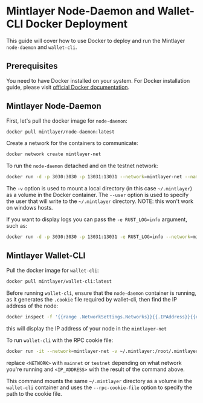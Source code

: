# Mintlayer Node-Daemon and Wallet-CLI Docker Deployment

This guide will cover how to use Docker to deploy and run the Mintlayer `node-daemon` and `wallet-cli`.

## Prerequisites

You need to have Docker installed on your system. For Docker installation guide, please visit [official Docker documentation](https://docs.docker.com/get-docker/).

## Mintlayer Node-Daemon

First, let's pull the docker image for `node-daemon`:

```bash
docker pull mintlayer/node-daemon:latest
```

Create a network for the containers to communicate:

```bash
docker network create mintlayer-net
```

To run the `node-daemon` detached and on the testnet network:

```bash
docker run -d -p 3030:3030 -p 13031:13031 --network=mintlayer-net --name mintlayer_node_daemon --user "$(id -u):$(id -g)" -v ~/.mintlayer:/root/.mintlayer mintlayer/node-daemon:latest node-daemon testnet  --http-rpc-addr 0.0.0.0:3030
```

The `-v` option is used to mount a local directory (in this case `~/.mintlayer`) as a volume in the Docker container.
The `--user` option is used to specify the user that will write to the `~/.mintlayer` directory. 
NOTE: this won't work on windows hosts. 

If you want to display logs you can pass the `-e RUST_LOG=info` argument, such as:

```bash
docker run -d -p 3030:3030 -p 13031:13031 -e RUST_LOG=info --network=mintlayer-net --name mintlayer_node_daemon --user "$(id -u):$(id -g)" -v ~/.mintlayer:/root/.mintlayer mintlayer/node-daemon:latest node-daemon testnet  --http-rpc-addr 0.0.0.0:3030
```

## Mintlayer Wallet-CLI

Pull the docker image for `wallet-cli`:

```bash
docker pull mintlayer/wallet-cli:latest
```

Before running `wallet-cli`, ensure that the `node-daemon` container is running, as it generates the `.cookie` file required by wallet-cli, then find the IP address of the node:

```bash
docker inspect -f '{{range .NetworkSettings.Networks}}{{.IPAddress}}{{end}}' $(docker ps -aqf "name=mintlayer_node_daemon")
```

this will display the IP address of your node in the `mintlayer-net`

To run `wallet-cli` with the RPC cookie file:

```bash
docker run -it --network=mintlayer-net -v ~/.mintlayer:/root/.mintlayer mintlayer/wallet-cli:latest wallet-cli --rpc-cookie-file /root/.mintlayer/<NETWORK>/.cookie --rpc-address <IP_ADDRESS>:3030
```

replace `<NETWORK>` with `mainnet` or `testnet` depending on what network you're running and `<IP_ADDRESS>` with the result of the command above.

This command mounts the same `~/.mintlayer` directory as a volume in the `wallet-cli` container and uses the `--rpc-cookie-file` option to specify the path to the cookie file.

